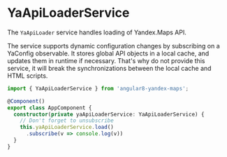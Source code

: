 # YaApiLoaderService


The `YaApiLoader` service handles loading of Yandex.Maps API.

The service supports dynamic configuration changes by subscribing on a YaConfig observable.
It stores global API objects in a local cache, and updates them in runtime if necessary.
That's why do not provide this service, it will break the synchronizations between the local cache and HTML scripts.

```ts
import { YaApiLoaderService } from 'angular8-yandex-maps';

@Component()
export class AppComponent {
  constructor(private yaApiLoaderService: YaApiLoaderService) {
    // Don't forget to unsubscribe
    this.yaApiLoaderService.load()
      .subscribe(v => console.log(v))
  }
}
```
